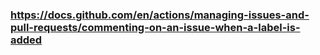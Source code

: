 ### https://docs.github.com/en/actions/managing-issues-and-pull-requests/commenting-on-an-issue-when-a-label-is-added
